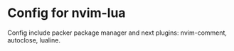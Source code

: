 # Config for nvim-lua

Config include packer package manager and next plugins: nvim-comment, autoclose, lualine.
